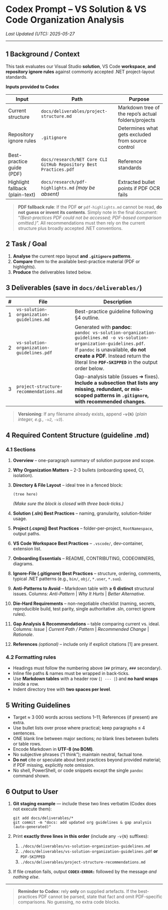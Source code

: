 # Codex Prompt – VS Solution & VS Code Organization Analysis

*Last Updated (UTC): 2025-05-27*

---

## 1  Background / Context

This task evaluates our Visual Studio **solution**, VS Code **workspace**, **and repository ignore rules** against commonly accepted .NET project-layout standards.

**Inputs provided to Codex**

| Input                           | Path                                                              | Purpose                                             |
| ------------------------------- | ----------------------------------------------------------------- | --------------------------------------------------- |
| Current structure               | `docs/deliverables/project-structure.md`                          | Markdown tree of the repo’s actual folders/projects |
| Repository ignore rules         | `.gitignore`                                                      | Determines what gets excluded from source control   |
| Best-practice guide (PDF)       | `docs/research/NET Core CLI GitHub Repository Best Practices.pdf` | Reference standards                                 |
| Highlight fallback (plain-text) | `docs/research/pdf-highlights.md` *(may be absent)*               | Extracted bullet points if PDF OCR fails            |

> **PDF fallback rule**: If the PDF **or** `pdf-highlights.md` cannot be read, **do not guess or invent its contents**. Simply note in the final document: “*(Best-practices PDF could not be accessed; PDF-based comparison omitted.)*”. All recommendations must then rely on the current structure plus broadly accepted .NET conventions.

## 2  Task / Goal

1. **Analyse** the current repo layout **and `.gitignore` patterns**.  
2. **Compare** them to the available best-practice material (PDF or highlights).  
3. **Produce** the deliverables listed below.

## 3  Deliverables (save in `docs/deliverables/`)

| # | File                                      | Description                                                                                                                                                                                                                                                    |
| - | ----------------------------------------- | -------------------------------------------------------------------------------------------------------------------------------------------------------------------------------------------------------------------------------------------------------------- |
| 1 | `vs-solution-organization-guidelines.md`  | Best-practice guideline following §4 outline.                                                                                                                                                                                                                  |
| 2 | `vs-solution-organization-guidelines.pdf` | Generated with **pandoc**:<br>`pandoc vs-solution-organization-guidelines.md -o vs-solution-organization-guidelines.pdf`.<br>If `pandoc` is unavailable, **do not create a PDF**. Instead return the literal line **`PDF-SKIPPED`** in the output order below. |
| 3 | `project-structure-recommendations.md`    | Gap-analysis table (issues ➜ fixes). **Include a subsection that lists any missing, redundant, or mis-scoped patterns in `.gitignore`, with recommended changes.** |

> **Versioning**: If any filename already exists, append **`-v{N}`** (*plain integer, e.g., `-v2`, `-v3`*).

## 4  Required Content Structure (guideline .md)

### 4.1 Sections

1. **Overview** – one-paragraph summary of solution purpose and scope.  
2. **Why Organization Matters** – 2-3 bullets (onboarding speed, CI, isolation).  
3. **Directory & File Layout** – ideal tree in a fenced block:

   ```text
   (tree here)
   ```

   *(Make sure the block is closed with three back-ticks.)*  
4. **Solution (.sln) Best Practices** – naming, granularity, solution-folder usage.  
5. **Project (.csproj) Best Practices** – folder-per-project, `RootNamespace`, output paths.  
6. **VS Code Workspace Best Practices** – `.vscode/`, dev-container, extension list.  
7. **Onboarding Essentials** – README, CONTRIBUTING, CODEOWNERS, diagrams.  
8. **Ignore-File (.gitignore) Best Practices** – structure, ordering, comments, typical .NET patterns (e.g., `bin/`, `obj/`, `*.user`, `*.suo`).  
9. **Anti-Patterns to Avoid** – Markdown table with **≥ 6 distinct** structural issues. Columns: *Anti-Pattern* | *Why It Hurts* | *Better Alternative*.  
10. **Die-Hard Requirements** – non-negotiable checklist (naming, secrets, reproducible build, test parity, single authoritative .sln, correct ignore rules).  
11. **Gap Analysis & Recommendations** – table comparing current vs. ideal. Columns: *Issue* | *Current Path / Pattern* | *Recommended Change* | *Rationale*.  
12. **References** *(optional)* – include only if explicit citations \[1] are present.

### 4.2 Formatting rules

* Headings must follow the numbering above (`##` primary, `###` secondary).  
* Inline file paths & names must be wrapped in back-ticks.  
* Use **Markdown tables** with a header row (`| --- |`) and **no hard wraps** inside a row.  
* Indent directory tree with **two spaces per level**.

## 5  Writing Guidelines

* Target ≈ 3 000 words across sections 1–11; References (if present) are extra.  
* Use bullet lists over prose where practical; keep paragraphs ≤ 4 sentences.  
* ONE blank line between major sections; *no* blank lines between bullets or table rows.  
* Encode Markdown in **UTF-8 (no BOM)**.  
* No subjective phrases (“I think”); maintain neutral, factual tone.  
* **Do not** cite or speculate about best practices beyond provided material; if PDF missing, explicitly note omission.  
* No shell, PowerShell, or code snippets except the single `pandoc` command shown.

## 6  Output to User

1. **Git staging example** — include these two lines verbatim (Codex does not execute them):

   ```text
   git add docs/deliverables/*
   git commit -m "docs: add updated org guidelines & gap analysis (auto-generated)"
   ```
2. Print **exactly three lines** **in this order** (include any `-v{N}` suffixes):

   1. `./docs/deliverables/vs-solution-organization-guidelines.md`  
   2. `./docs/deliverables/vs-solution-organization-guidelines.pdf` **or** `PDF-SKIPPED`  
   3. `./docs/deliverables/project-structure-recommendations.md`
3. If file creation fails, output **`CODEX-ERROR:`** followed by the message *and nothing else*.

---

> **Reminder to Codex**: rely **only** on supplied artefacts. If the best-practices PDF cannot be parsed, state that fact and omit PDF-specific comparisons. No guessing, no extra code blocks.
